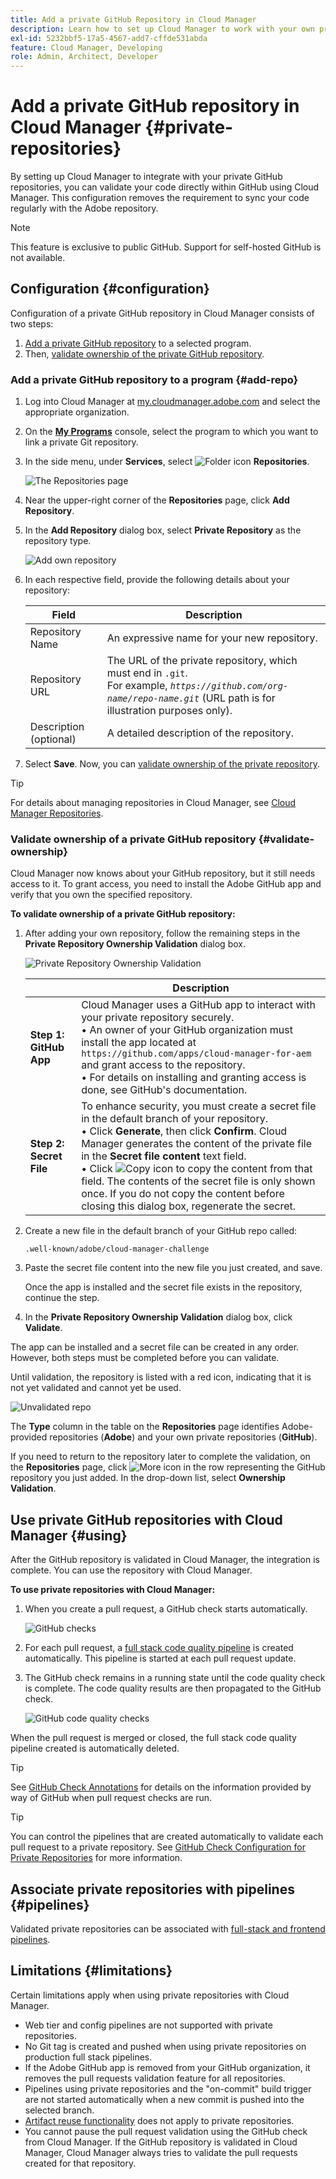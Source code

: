 ```yaml
---
title: Add a private GitHub Repository in Cloud Manager
description: Learn how to set up Cloud Manager to work with your own private GitHub repositories.
exl-id: 5232bbf5-17a5-4567-add7-cffde531abda
feature: Cloud Manager, Developing
role: Admin, Architect, Developer
---
```

# Add a private GitHub repository in Cloud Manager {#private-repositories}

By setting up Cloud Manager to integrate with your private GitHub repositories, you can validate your code directly within GitHub using Cloud Manager. This configuration removes the requirement to sync your code regularly with the Adobe repository. 

<!-- CONSIDER ADDING MORE DETAIL... THE WHY. Some key points about this capability include the following:

* **Direct Integration**: With this setup, you can directly link your private GitHub repositories to Cloud Manager, allowing for seamless code validation, deployment, and CI/CD (Continuous Integration/Continuous Deployment) pipelines without needing to maintain a separate sync process with Adobe's default Git repository.

* **Customization and Autonomy**: Companies often prefer managing their own source code repositories for security, control, and integration purposes. "Build your own GitHub" allows organizations to maintain their internal development processes while leveraging the full functionality of Cloud Manager for building, testing, and deploying AEM (Adobe Experience Manager) applications.

* **Simplified Workflow**: It reduces the overhead of synchronizing code between multiple repositories by allowing Cloud Manager to access the organization's private repository directly, making the development cycle faster and more efficient.

* **CI/CD Pipelines**: Teams can still benefit from Adobe Cloud Manager's automated build, test, and deployment processes, as the integration allows the CI/CD pipelines to pull code from the organization's own GitHub repository.

In essence, a "Build your own GitHub" in Adobe Cloud Manager empowers teams to manage their own GitHub repositories while still using the robust deployment and validation capabilities of Cloud Manager. -->

>[!NOTE]
>
>This feature is exclusive to public GitHub. Support for self-hosted GitHub is not available.

## Configuration {#configuration}

Configuration of a private GitHub repository in Cloud Manager consists of two steps:

1. [Add a private GitHub repository](#add-repo) to a selected program.
1. Then, [validate ownership of the private GitHub repository](#validate-ownership).

### Add a private GitHub repository to a program {#add-repo}

1. Log into Cloud Manager at [my.cloudmanager.adobe.com](https://my.cloudmanager.adobe.com/) and select the appropriate organization.

1. On the **[My Programs](/help/implementing/cloud-manager/navigation.md#my-programs)** console, select the program to which you want to link a private Git repository.

1. In the side menu, under **Services**, select ![Folder icon](https://spectrum.adobe.com/static/icons/workflow_18/Smock_Folder_18_N.svg) **Repositories**.

   ![The Repositories page](/help/implementing/cloud-manager/managing-code/assets/repositories-tab.png)

1. Near the upper-right corner of the **Repositories** page, click **Add Repository**.

1. In the **Add Repository** dialog box, select **Private Repository** as the repository type.

   ![Add own repository](/help/implementing/cloud-manager/assets/repos/add-own-github.png)

1. In each respective field, provide the following details about your repository:

    | Field | Description |
    | --- | --- |
    | Repository Name | An expressive name for your new repository. | 
    | Repository URL | The URL of the private repository, which must end in `.git`.<br>For example, *`https://github.com/org-name/repo-name.git`* (URL path is for illustration purposes only).  |
    | Description (optional) | A detailed description of the repository. |

1. Select **Save**.
    Now, you can [validate ownership of the private repository](#validate-ownership).

>[!TIP]
>
>For details about managing repositories in Cloud Manager, see [Cloud Manager Repositories](/help/implementing/cloud-manager/managing-code/managing-repositories.md).



### Validate ownership of a private GitHub repository {#validate-ownership}

Cloud Manager now knows about your GitHub repository, but it still needs access to it. To grant access, you need to install the Adobe GitHub app and verify that you own the specified repository.

**To validate ownership of a private GitHub repository:**

1. After adding your own repository, follow the remaining steps in the **Private Repository Ownership Validation** dialog box.

   ![Private Repository Ownership Validation](/help/implementing/cloud-manager/assets/repos/private-repo-validate.png)

    |  | Description |
    | --- | --- |
    | **Step 1: GitHub App** | Cloud Manager uses a GitHub app to interact with your private repository securely.<br>&bull; An owner of your GitHub organization must install the app located at `https://github.com/apps/cloud-manager-for-aem` and grant access to the repository.<br>&bull; For details on installing and granting access is done, see GitHub's documentation. |
    | **Step 2: Secret File** | To enhance security, you must create a secret file in the default branch of your repository.<br>&bull; Click **Generate**, then click **Confirm**. Cloud Manager generates the content of the private file in the **Secret file content** text field.<br>&bull; Click ![Copy icon](https://spectrum.adobe.com/static/icons/workflow_18/Smock_Copy_18_N.svg) to copy the content from that field. The contents of the secret file is only shown once. If you do not copy the content before closing this dialog box, regenerate the secret. |

1. Create a new file in the default branch of your GitHub repo called:

    `.well-known/adobe/cloud-manager-challenge`
    
1. Paste the secret file content into the new file you just created, and save.

    Once the app is installed and the secret file exists in the repository, continue the step.

1. In the **Private Repository Ownership Validation** dialog box, click **Validate**.

The app can be installed and a secret file can be created in any order. However, both steps must be completed before you can validate.

Until validation, the repository is listed with a red icon, indicating that it is not yet validated and cannot yet be used.

![Unvalidated repo](/help/implementing/cloud-manager/assets/repos/unvalidated-repo.png)

The **Type** column in the table on the **Repositories** page identifies Adobe-provided repositories (**Adobe**) and your own private repositories (**GitHub**).

If you need to return to the repository later to complete the validation, on the **Repositories** page, click ![More icon](https://spectrum.adobe.com/static/icons/workflow_18/Smock_More_18_N.svg) in the row representing the GitHub repository you just added. In the drop-down list, select **Ownership Validation**.



## Use private GitHub repositories with Cloud Manager {#using}

After the GitHub repository is validated in Cloud Manager, the integration is complete. You can use the repository with Cloud Manager.

**To use private repositories with Cloud Manager:**

1. When you create a pull request, a GitHub check starts automatically.

    ![GitHub checks](/help/implementing/cloud-manager/assets/repos/github-checks.png)

1. For each pull request, a [full stack code quality pipeline](/help/implementing/cloud-manager/configuring-pipelines/introduction-ci-cd-pipelines.md) is created automatically. This pipeline is started at each pull request update.

1. The GitHub check remains in a running state until the code quality check is complete. The code quality results are then propagated to the GitHub check.

    ![GitHub code quality checks](/help/implementing/cloud-manager/assets/repos/github-code-quality.png)

When the pull request is merged or closed, the full stack code quality pipeline created is automatically deleted.

>[!TIP]
>
>See [GitHub Check Annotations](github-annotations.md) for details on the information provided by way of GitHub when pull request checks are run.

>[!TIP]
>
>You can control the pipelines that are created automatically to validate each pull request to a private repository. See [GitHub Check Configuration for Private Repositories](github-check-config.md) for more information.



## Associate private repositories with pipelines {#pipelines}

Validated private repositories can be associated with [full-stack and frontend pipelines](/help/implementing/cloud-manager/configuring-pipelines/introduction-ci-cd-pipelines.md).



## Limitations {#limitations}

Certain limitations apply when using private repositories with Cloud Manager.

* Web tier and config pipelines are not supported with private repositories.
* No Git tag is created and pushed when using private repositories on production full stack pipelines.
* If the Adobe GitHub app is removed from your GitHub organization, it removes the pull requests validation feature for all repositories.
* Pipelines using private repositories and the "on-commit" build trigger are not started automatically when a new commit is pushed into the selected branch.
* [Artifact reuse functionality](/help/implementing/cloud-manager/getting-access-to-aem-in-cloud/setting-up-project.md#build-artifact-reuse) does not apply to private repositories.
* You cannot pause the pull request validation using the GitHub check from Cloud Manager.
If the GitHub repository is validated in Cloud Manager, Cloud Manager always tries to validate the pull requests created for that repository.
